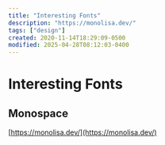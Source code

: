 ```yaml
---
title: "Interesting Fonts"
description: "https://monolisa.dev/"
tags: ["design"]
created: 2020-11-14T18:29:09-0500
modified: 2025-04-28T08:12:03-0400
---
```

# Interesting Fonts

## Monospace

[https://monolisa.dev/](https://monolisa.dev/)